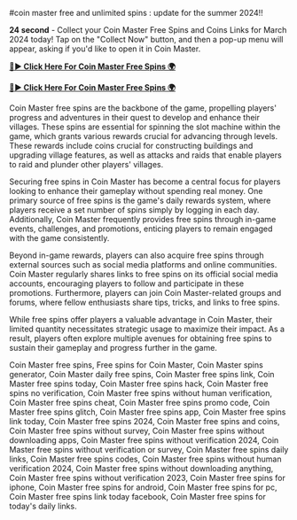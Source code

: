 #coin master free and unlimited spins : update for the summer 2024!! 

**24 second** - Collect your Coin Master Free Spins and Coins Links for March 2024 today! Tap on the "Collect Now" button, and then a pop-up menu will appear, asking if you'd like to open it in Coin Master.


[**🔴► Click Here For Coin Master Free Spins 🌍**](https://moroccino.github.io/CoinMaster/)

[**🔴► Click Here For Coin Master Free Spins 🌍**](https://moroccino.github.io/CoinMaster/)
 
Coin Master free spins are the backbone of the game, propelling players' progress and adventures in their quest to develop and enhance their villages. These spins are essential for spinning the slot machine within the game, which grants various rewards crucial for advancing through levels. These rewards include coins crucial for constructing buildings and upgrading village features, as well as attacks and raids that enable players to raid and plunder other players' villages.

Securing free spins in Coin Master has become a central focus for players looking to enhance their gameplay without spending real money. One primary source of free spins is the game's daily rewards system, where players receive a set number of spins simply by logging in each day. Additionally, Coin Master frequently provides free spins through in-game events, challenges, and promotions, enticing players to remain engaged with the game consistently.

Beyond in-game rewards, players can also acquire free spins through external sources such as social media platforms and online communities. Coin Master regularly shares links to free spins on its official social media accounts, encouraging players to follow and participate in these promotions. Furthermore, players can join Coin Master-related groups and forums, where fellow enthusiasts share tips, tricks, and links to free spins.

While free spins offer players a valuable advantage in Coin Master, their limited quantity necessitates strategic usage to maximize their impact. As a result, players often explore multiple avenues for obtaining free spins to sustain their gameplay and progress further in the game.


Coin Master free spins, Free spins for Coin Master, Coin Master spins generator, Coin Master daily free spins, Coin Master free spins link, Coin Master free spins today, Coin Master free spins hack, Coin Master free spins no verification, Coin Master free spins without human verification, Coin Master free spins cheat, Coin Master free spins promo code, Coin Master free spins glitch, Coin Master free spins app, Coin Master free spins link today, Coin Master free spins 2024, Coin Master free spins and coins, Coin Master free spins without survey, Coin Master free spins without downloading apps, Coin Master free spins without verification 2024, Coin Master free spins without verification or survey, Coin Master free spins daily links, Coin Master free spins codes, Coin Master free spins without human verification 2024, Coin Master free spins without downloading anything, Coin Master free spins without verification 2023, Coin Master free spins for iphone, Coin Master free spins for android, Coin Master free spins for pc, Coin Master free spins link today facebook, Coin Master free spins for today's daily links.

